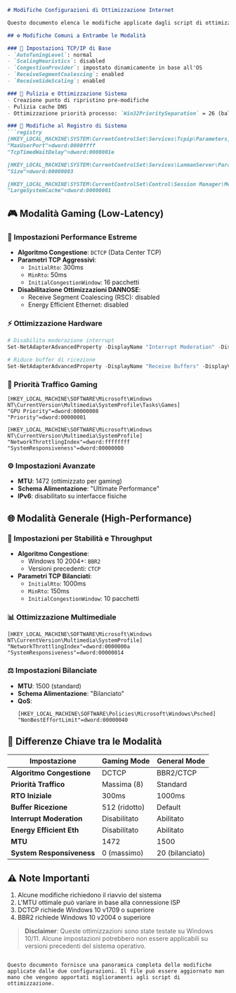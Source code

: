
```markdown
# Modifiche Configurazioni di Ottimizzazione Internet

Questo documento elenca le modifiche applicate dagli script di ottimizzazione per le due modalità disponibili.

## ⚙️ Modifiche Comuni a Entrambe le Modalità

### 🔧 Impostazioni TCP/IP di Base
- `AutoTuningLevel`: normal
- `ScalingHeuristics`: disabled
- `CongestionProvider`: impostato dinamicamente in base all'OS
- `ReceiveSegmentCoalescing`: enabled
- `ReceiveSideScaling`: enabled

### 🧹 Pulizia e Ottimizzazione Sistema
- Creazione punto di ripristino pre-modifiche
- Pulizia cache DNS
- Ottimizzazione priorità processo: `Win32PrioritySeparation` = 26 (balanced) o 38 (gaming)

### 🔄 Modifiche al Registro di Sistema
```registry
[HKEY_LOCAL_MACHINE\SYSTEM\CurrentControlSet\Services\Tcpip\Parameters]
"MaxUserPort"=dword:0000ffff
"TcpTimedWaitDelay"=dword:0000001e

[HKEY_LOCAL_MACHINE\SYSTEM\CurrentControlSet\Services\LanmanServer\Parameters]
"Size"=dword:00000003

[HKEY_LOCAL_MACHINE\SYSTEM\CurrentControlSet\Control\Session Manager\MemoryManagement]
"LargeSystemCache"=dword:00000001
```

## 🎮 Modalità Gaming (Low-Latency)

### 🚀 Impostazioni Performance Estreme
- **Algoritmo Congestione**: `DCTCP` (Data Center TCP)
- **Parametri TCP Aggressivi**:
  - `InitialRto`: 300ms
  - `MinRto`: 50ms
  - `InitialCongestionWindow`: 16 pacchetti
- **Disabilitazione Ottimizzazioni DANNOSE**:
  - Receive Segment Coalescing (RSC): disabled
  - Energy Efficient Ethernet: disabled

### ⚡ Ottimizzazione Hardware
```powershell
# Disabilita moderazione interrupt
Set-NetAdapterAdvancedProperty -DisplayName "Interrupt Moderation" -DisplayValue "Disabled"

# Riduce buffer di ricezione
Set-NetAdapterAdvancedProperty -DisplayName "Receive Buffers" -DisplayValue 512
```

### 🎯 Priorità Traffico Gaming
```registry
[HKEY_LOCAL_MACHINE\SOFTWARE\Microsoft\Windows NT\CurrentVersion\Multimedia\SystemProfile\Tasks\Games]
"GPU Priority"=dword:00000008
"Priority"=dword:00000001

[HKEY_LOCAL_MACHINE\SOFTWARE\Microsoft\Windows NT\CurrentVersion\Multimedia\SystemProfile]
"NetworkThrottlingIndex"=dword:ffffffff
"SystemResponsiveness"=dword:00000000
```

### ⚙️ Impostazioni Avanzate
- **MTU**: 1472 (ottimizzato per gaming)
- **Schema Alimentazione**: "Ultimate Performance"
- **IPv6**: disabilitato su interfacce fisiche

## 🌐 Modalità Generale (High-Performance)

### 📶 Impostazioni per Stabilità e Throughput
- **Algoritmo Congestione**:
  - Windows 10 2004+: `BBR2`
  - Versioni precedenti: `CTCP`
- **Parametri TCP Bilanciati**:
  - `InitialRto`: 1000ms
  - `MinRto`: 150ms
  - `InitialCongestionWindow`: 10 pacchetti

### 📊 Ottimizzazione Multimediale
```registry
[HKEY_LOCAL_MACHINE\SOFTWARE\Microsoft\Windows NT\CurrentVersion\Multimedia\SystemProfile]
"NetworkThrottlingIndex"=dword:0000000a
"SystemResponsiveness"=dword:00000014
```

### ⚖️ Impostazioni Bilanciate
- **MTU**: 1500 (standard)
- **Schema Alimentazione**: "Bilanciato"
- **QoS**: 
  ```registry
  [HKEY_LOCAL_MACHINE\SOFTWARE\Policies\Microsoft\Windows\Psched]
  "NonBestEffortLimit"=dword:00000040
  ```

## 🔄 Differenze Chiave tra le Modalità

| Impostazione               | Gaming Mode          | General Mode         |
|----------------------------|----------------------|----------------------|
| **Algoritmo Congestione**  | DCTCP                | BBR2/CTCP            |
| **Priorità Traffico**      | Massima (8)          | Standard             |
| **RTO Iniziale**           | 300ms                | 1000ms               |
| **Buffer Ricezione**       | 512 (ridotto)        | Default              |
| **Interrupt Moderation**   | Disabilitato         | Abilitato            |
| **Energy Efficient Eth**   | Disabilitato         | Abilitato            |
| **MTU**                    | 1472                 | 1500                 |
| **System Responsiveness**  | 0 (massimo)          | 20 (bilanciato)      |

## ⚠️ Note Importanti
1. Alcune modifiche richiedono il riavvio del sistema
2. L'MTU ottimale può variare in base alla connessione ISP
3. DCTCP richiede Windows 10 v1709 o superiore
4. BBR2 richiede Windows 10 v2004 o superiore

> **Disclaimer**: Queste ottimizzazioni sono state testate su Windows 10/11. Alcune impostazioni potrebbero non essere applicabili su versioni precedenti del sistema operativo.
```

Questo documento fornisce una panoramica completa delle modifiche applicate dalle due configurazioni. Il file può essere aggiornato man mano che vengono apportati miglioramenti agli script di ottimizzazione.